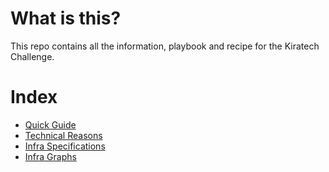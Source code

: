 # What is this?
This repo contains all the information, playbook and recipe for the Kiratech Challenge.

# Index
* [Quick Guide](docs/quick-guide.md)
* [Technical Reasons](docs/tech-reasons.md)
* [Infra Specifications](docs/specs.md)
* [Infra Graphs](docs/infra.jpg)